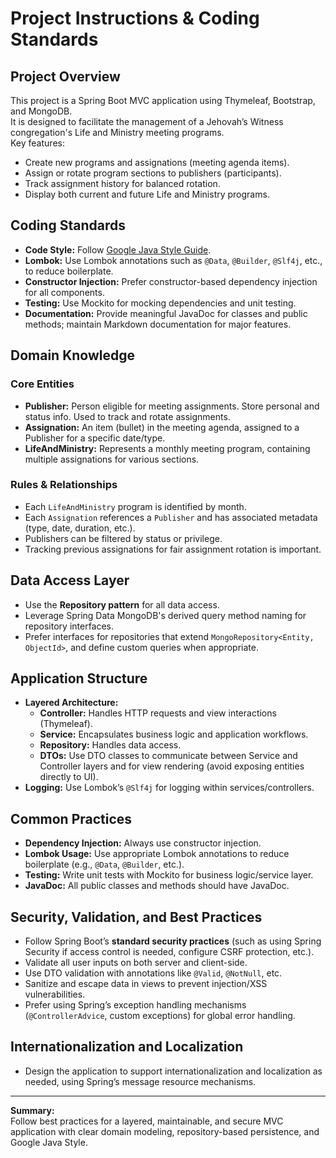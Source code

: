 # Project Instructions & Coding Standards

## Project Overview
This project is a Spring Boot MVC application using Thymeleaf, Bootstrap, and MongoDB.  
It is designed to facilitate the management of a Jehovah’s Witness congregation's Life and Ministry meeting programs.  
Key features:
- Create new programs and assignations (meeting agenda items).
- Assign or rotate program sections to publishers (participants).
- Track assignment history for balanced rotation.
- Display both current and future Life and Ministry programs.

## Coding Standards
- **Code Style:** Follow [Google Java Style Guide](https://google.github.io/styleguide/javaguide.html).
- **Lombok:** Use Lombok annotations such as `@Data`, `@Builder`, `@Slf4j`, etc., to reduce boilerplate.
- **Constructor Injection:** Prefer constructor-based dependency injection for all components.
- **Testing:** Use Mockito for mocking dependencies and unit testing.
- **Documentation:** Provide meaningful JavaDoc for classes and public methods; maintain Markdown documentation for major features.

## Domain Knowledge

### Core Entities
- **Publisher:** Person eligible for meeting assignments. Store personal and status info. Used to track and rotate assignments.
- **Assignation:** An item (bullet) in the meeting agenda, assigned to a Publisher for a specific date/type.
- **LifeAndMinistry:** Represents a monthly meeting program, containing multiple assignations for various sections.

### Rules & Relationships
- Each `LifeAndMinistry` program is identified by month.
- Each `Assignation` references a `Publisher` and has associated metadata (type, date, duration, etc.).
- Publishers can be filtered by status or privilege.
- Tracking previous assignations for fair assignment rotation is important.

## Data Access Layer
- Use the **Repository pattern** for all data access.
- Leverage Spring Data MongoDB's derived query method naming for repository interfaces.
- Prefer interfaces for repositories that extend `MongoRepository<Entity, ObjectId>`, and define custom queries when appropriate.

## Application Structure
- **Layered Architecture:**  
  - **Controller:** Handles HTTP requests and view interactions (Thymeleaf).
  - **Service:** Encapsulates business logic and application workflows.
  - **Repository:** Handles data access.
  - **DTOs:** Use DTO classes to communicate between Service and Controller layers and for view rendering (avoid exposing entities directly to UI).
- **Logging:** Use Lombok’s `@Slf4j` for logging within services/controllers.

## Common Practices
- **Dependency Injection:** Always use constructor injection.
- **Lombok Usage:** Use appropriate Lombok annotations to reduce boilerplate (e.g., `@Data`, `@Builder`, etc.).
- **Testing:** Write unit tests with Mockito for business logic/service layer.
- **JavaDoc:** All public classes and methods should have JavaDoc.

## Security, Validation, and Best Practices
- Follow Spring Boot’s **standard security practices** (such as using Spring Security if access control is needed, configure CSRF protection, etc.).
- Validate all user inputs on both server and client-side.
- Use DTO validation with annotations like `@Valid`, `@NotNull`, etc.
- Sanitize and escape data in views to prevent injection/XSS vulnerabilities.
- Prefer using Spring’s exception handling mechanisms (`@ControllerAdvice`, custom exceptions) for global error handling.

## Internationalization and Localization
- Design the application to support internationalization and localization as needed, using Spring’s message resource mechanisms.

---

**Summary:**  
Follow best practices for a layered, maintainable, and secure MVC application with clear domain modeling, repository-based persistence, and Google Java Style.